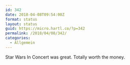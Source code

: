 ```yaml
---
id: 342
date: 2018-04-08T09:54:00Z
format: status
layout: status
guid: https://micro.hartl.co/?p=342
permalink: /2018/04/08/342/
categories:
  - Allgemein
---
```

Star Wars In Concert was great. Totally worth the money.